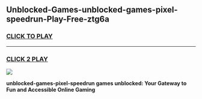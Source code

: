 
## Unblocked-Games-unblocked-games-pixel-speedrun-Play-Free-ztg6a
<h3>
<a href="https://premium76.site?title=unblocked-games-pixel-speedrun&ref=17A">CLICK TO PLAY</a></h3>
<hr>

<h3>
<a href="https://premium76.site?title=unblocked-games-pixel-speedrun&ref=17A">CLICK 2 PLAY</a>
  
</h3>

<a href="https://premium76.site?title=unblocked-games-pixel-speedrun&ref=17A"><img src="https://clearcache.store/games.png"></a>


**unblocked-games-pixel-speedrun games unblocked: Your Gateway to Fun and Accessible Online Gaming**

